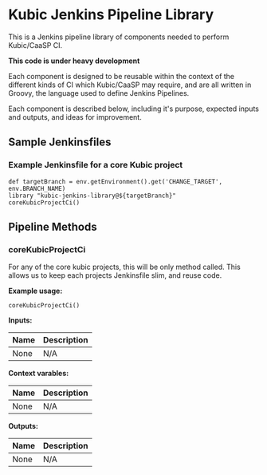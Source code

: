 Kubic Jenkins Pipeline Library
==============================

This is a Jenkins pipeline library of components needed to perform Kubic/CaaSP
CI.

**This code is under heavy development**

Each component is designed to be reusable within the context of the different
kinds of CI which Kubic/CaaSP may require, and are all written in Groovy, the
language used to define Jenkins Pipelines.

Each component is described below, including it's purpose, expected inputs and
outputs, and ideas for improvement.

Sample Jenkinsfiles
-------------------

### Example Jenkinsfile for a core Kubic project

    def targetBranch = env.getEnvironment().get('CHANGE_TARGET', env.BRANCH_NAME)
    library "kubic-jenkins-library@${targetBranch}"
    coreKubicProjectCi()

Pipeline Methods
----------------

### coreKubicProjectCi

For any of the core kubic projects, this will be only method called. This allows us to
keep each projects Jenkinsfile slim, and reuse code.

**Example usage:**

    coreKubicProjectCi()

**Inputs:**

| Name | Description |
|:-----|:------------|
| None | N/A         |

**Context varables:**

| Name | Description |
|:-----|:------------|
| None | N/A         |

**Outputs:**

| Name | Description |
|:-----|:------------|
| None | N/A         |
